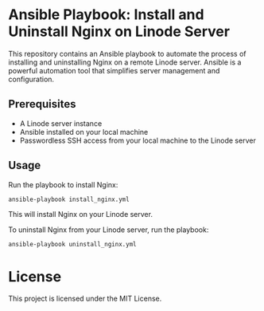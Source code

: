 # Ansible Playbook: Install and Uninstall Nginx on Linode Server

This repository contains an Ansible playbook to automate the process of installing and uninstalling Nginx on a remote Linode server. Ansible is a powerful automation tool that simplifies server management and configuration.

## Prerequisites

- A Linode server instance
- Ansible installed on your local machine
- Passwordless SSH access from your local machine to the Linode server

## Usage

Run the playbook to install Nginx:

```bash
ansible-playbook install_nginx.yml
```

This will install Nginx on your Linode server.

To uninstall Nginx from your Linode server, run the playbook:

```bash
ansible-playbook uninstall_nginx.yml
```

# License
This project is licensed under the MIT License.





